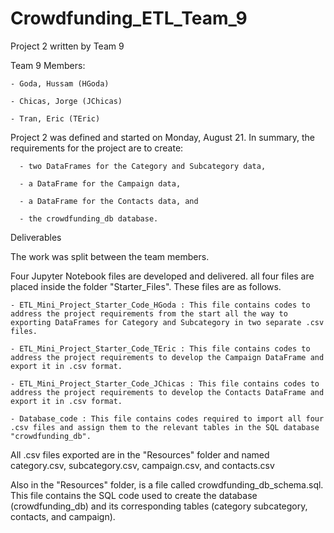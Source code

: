 # Crowdfunding_ETL_Team_9

Project 2 written by Team 9

Team 9 Members:

	- Goda, Hussam (HGoda)
  
  	- Chicas, Jorge (JChicas)
  
   	- Tran, Eric (TEric)

Project 2 was defined and started on Monday, August 21. In summary, the requirements for the project are to create: 

      - two DataFrames for the Category and Subcategory data,
      
      - a DataFrame for the Campaign data, 
      
      - a DataFrame for the Contacts data, and 
      
      - the crowdfunding_db database.


Deliverables

The work was split between the team members.

Four Jupyter Notebook files are developed and delivered. all four files are placed inside the folder "Starter_Files". These files are as follows. 

	- ETL_Mini_Project_Starter_Code_HGoda : This file contains codes to address the project requirements from the start all the way to exporting DataFrames for Category and Subcategory in two separate .csv files. 

	- ETL_Mini_Project_Starter_Code_TEric : This file contains codes to address the project requirements to develop the Campaign DataFrame and export it in .csv format. 

	- ETL_Mini_Project_Starter_Code_JChicas : This file contains codes to address the project requirements to develop the Contacts DataFrame and export it in .csv format.
 
	- Database_code : This file contains codes required to import all four .csv files and assign them to the relevant tables in the SQL database "crowdfunding_db".


All .csv files exported are in the "Resources" folder and named category.csv, subcategory.csv, campaign.csv, and contacts.csv


Also in the "Resources" folder, is a file called crowdfunding_db_schema.sql. This file contains the SQL code used to create the database (crowdfunding_db) and its corresponding tables (category subcategory, contacts, and campaign).
